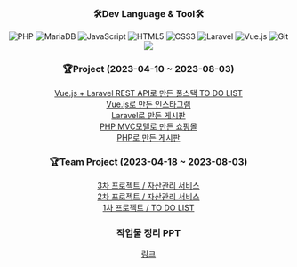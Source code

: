 <h3 align="center"><b>🛠Dev Language & Tool🛠</b></h3>
<p align="center">
<img alt="PHP" src ="https://img.shields.io/badge/PHP-777BB4.svg?&style=flat-square&logo=PHP&logoColor=white"/>
<img alt="MariaDB" src ="https://img.shields.io/badge/MariaDB-003545.svg?&style=flat-square&logo=MariaDB&logoColor=white"/>
<img alt="JavaScript" src="https://img.shields.io/badge/JavaScript-F7DF1E?style=flat-square&logo=javascript&logoColor=black">
<img alt="HTML5" src="https://img.shields.io/badge/HTML5-E34F26?style=flat-square&logo=html5&logoColor=white">
<img alt="CSS3" src="https://img.shields.io/badge/CSS-1572B6?style=flat-square&logo=css3&logoColor=white">
<img alt="Laravel" src="https://img.shields.io/badge/Laravel-FF2D20?style=flat-square&logo=Laravel&logoColor=white">
<img alt="Vue.js" src="https://img.shields.io/badge/Vue.js-4FC08D?style=flat-square&logo=Vue.js&logoColor=white">
<img alt="Git" src="https://img.shields.io/badge/Git-F05032?style=flat-square&logo=Git&logoColor=white">
<img src="https://img.shields.io/badge/Bootstrap-7952B3?style=flat-square&logo=BootstraplogoColor=#FFFFFF"/>
 </p>

<h3 align="center"><b>🏆Project (2023-04-10 ~ 2023-08-03)</b></h3>
<p align="center">
 <a href="https://github.com/EunyoungSin/vue_todolist">Vue.js + Laravel REST API로 만든 풀스택 TO DO LIST</a><br>
 <a href="https://github.com/EunyoungSin/PHPFULLSTACK/tree/main/vue/vuestagram">Vue.js로 만든 인스타그램</a><br>
 <a href="https://github.com/EunyoungSin/laravel_board">Laravel로 만든 게시판</a><br>
 <a href="https://github.com/EunyoungSin/mini_shop">PHP MVC모델로 만든 쇼핑몰</a><br>
 <a href="https://github.com/EunyoungSin/mini_board">PHP로 만든 게시판</a><br>
</p>

<h3 align="center"><b>🏆Team Project (2023-04-18 ~ 2023-08-03)</b></h3>
<p align="center">
 <a href="https://github.com/PHP-506-Money/3rd_project">3차 프로젝트 / 자산관리 서비스</a><br>
 <a href="https://github.com/PHP-506-Money/2nd_project_v2">2차 프로젝트 / 자산관리 서비스</a><br>
 <a href="https://github.com/PHP-506-1/PHP_1STPJ">1차 프로젝트 / TO DO LIST</a><br>
</p>

<h3 align="center"><b>작업물 정리 PPT</b></h3>
<p align="center">
 <a href="https://docs.google.com/presentation/d/1NTKDMqfAv2gplG7mYCZ82fXLm1c98gGhsbcuWcthB64/edit?usp=sharing">링크</a>
</p>
